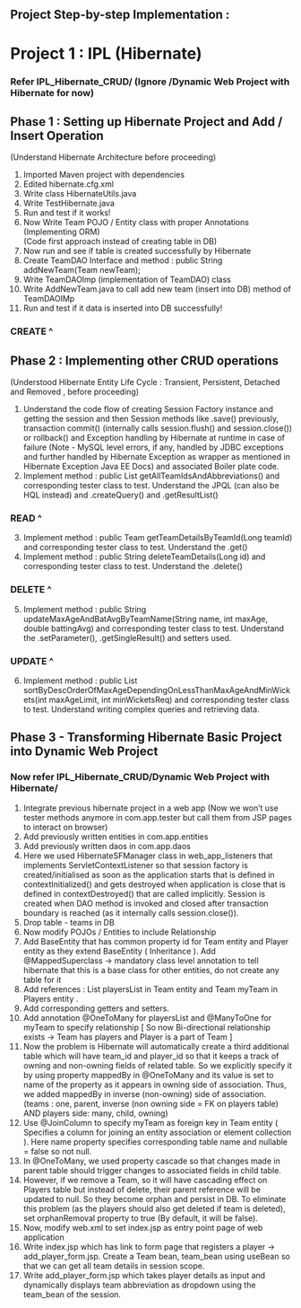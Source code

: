 ## Project Step-by-step Implementation :

# Project 1 : IPL (Hibernate)

### Refer IPL_Hibernate_CRUD/ (Ignore /Dynamic Web Project with Hibernate for now)
## Phase 1 : Setting up Hibernate Project and Add / Insert Operation
(Understand Hibernate Architecture before proceeding)

1. Imported Maven project with dependencies
2. Edited hibernate.cfg.xml
3. Write class HibernateUtils.java
4. Write TestHibernate.java
5. Run and test if it works!         
6. Now Write Team POJO / Entity class with proper Annotations (Implementing ORM)     
(Code first approach instead of creating table in DB)
7. Now run and see if table is created successfully by Hibernate 
8. Create TeamDAO Interface and method : public String addNewTeam(Team newTeam);
9. Write TeamDAOImp (implementation of TeamDAO) class
10. Write AddNewTeam.java to call add new team (insert into DB) method of TeamDAOIMp
11. Run and test if it data is inserted into DB successfully!
### CREATE ^

## Phase 2 : Implementing other CRUD operations 
(Understood Hibernate Entity Life Cycle : Transient, Persistent, Detached and Removed , before proceeding)

1. Understand the code flow of creating Session Factory instance and getting the session and then Session methods like .save() previously, transaction commit() (internally calls session.flush() and session.close()) or rollback() and Exception handling by Hibernate at runtime in case of failure (Note - MySQL level errors, if any, handled by JDBC exceptions and further handled by Hibernate Exception as wrapper as mentioned in Hibernate Exception Java EE Docs) and associated Boiler plate code.
2. Implement method :	public List<Team> getAllTeamIdsAndAbbreviations() and corresponding tester class to test. Understand the JPQL (can also be HQL instead) and .createQuery() and .getResultList()
### READ ^
3. Implement method :	public Team getTeamDetailsByTeamId(Long teamId) and corresponding tester class to test. Understand the .get()
4. Implement method :	public String deleteTeamDetails(Long id) and corresponding tester class to test. Understand the .delete()
### DELETE ^
5. Implement method :	public String updateMaxAgeAndBatAvgByTeamName(String name, int maxAge, double battingAvg) and corresponding tester class to test. Understand the .setParameter(), .getSingleResult() and setters used.
### UPDATE ^ 
6. Implement method : public List<Team> sortByDescOrderOfMaxAgeDependingOnLessThanMaxAgeAndMinWickets(int maxAgeLimit, int minWicketsReq) and corresponding tester class to test. Understand writing complex queries and retrieving data.

## Phase 3 - Transforming Hibernate Basic Project into Dynamic Web Project 

### Now refer IPL_Hibernate_CRUD/Dynamic Web Project with Hibernate/

1. Integrate previous hibernate project in a web app (Now we won’t use tester methods anymore in com.app.tester but call them from JSP pages to interact on browser)
2. Add previously written entities in com.app.entities 
3. Add previously written daos in com.app.daos 
4. Here we used HibernateSFManager class in web_app_listeners that implements ServletContextListener so that session factory is created/initialised as soon as the application starts that is defined in contextInitialized() and gets destroyed when application is close that is defined in contextDestroyed() that are called implicitly. Session is created when DAO method is invoked and closed after transaction boundary is reached (as it internally calls session.close()).
5. Drop table - teams in DB 
6. Now modify POJOs / Entities to include Relationship
7. Add BaseEntity that has common property id for Team entity and Player entity as they extend BaseEntity ( Inheritance ). Add @MappedSuperclass -> mandatory class level annotation to tell hibernate that this is a base class for other entities, do not create any table for it
8. Add references : List<Player> playersList in Team entity and Team myTeam in Players entity  .
9. Add corresponding getters and setters.
10. Add annotation @OneToMany for playersList and @ManyToOne for myTeam to specify relationship [ So now Bi-directional relationship exists -> Team has players and Player is a part of Team ] 
11. Now the problem is Hibernate will automatically create a third additional table which will have team_id and player_id so that it keeps a track of owning and non-owning fields of related table. So we explicitly specify it by using property mappedBy in @OneToMany and its value is set to name of the property as it appears in owning side of association. Thus, we added mappedBy in inverse (non-owning) side of association. (teams : one, parent, inverse (non owning side = FK on players table) AND players side: many, child, owning)
12. Use @JoinColumn to specify myTeam as foreign key in Team entity ( Specifies a column for joining an entity association or element collection ). Here name property specifies corresponding table name and nullable = false so not null.
13. In @OneToMany,  we used property cascade so that changes made in parent table should trigger changes to associated fields in child table.
14. However, if we remove a Team, so it will have cascading effect on Players table but instead of delete, their parent reference will be updated to null. So they become orphan and persist in DB. To eliminate this problem (as the players should also get deleted if team is deleted), set orphanRemoval property to true (By default, it will be false).
15. Now, modify web.xml to set index.jsp as entry point page of web application
16. Write index.jsp which has link to form page that registers a player -> add_player_form.jsp. Create a Team bean, team_bean using useBean so that we can get all team details in session scope.
17. Write add_player_form.jsp which takes player details as input and dynamically displays team abbreviation as dropdown using the team_bean of the session.